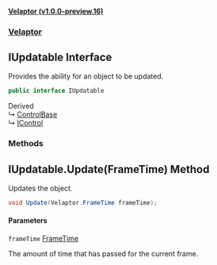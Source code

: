 #### [Velaptor (v1.0.0-preview.16)](./namespaces.md 'Velaptor Namespaces')
### [Velaptor](./Velaptor.md 'Velaptor')

## IUpdatable Interface

Provides the ability for an object to be updated.

```csharp
public interface IUpdatable
```

Derived  
&#8627; [ControlBase](./Velaptor.UI.ControlBase.md 'Velaptor.UI.ControlBase')  
&#8627; [IControl](./Velaptor.UI.IControl.md 'Velaptor.UI.IControl')
### Methods

<a name='Velaptor.IUpdatable.Update(Velaptor.FrameTime)'></a>

## IUpdatable.Update(FrameTime) Method

Updates the object.

```csharp
void Update(Velaptor.FrameTime frameTime);
```
#### Parameters

<a name='Velaptor.IUpdatable.Update(Velaptor.FrameTime).frameTime'></a>

`frameTime` [FrameTime](./Velaptor.FrameTime.md 'Velaptor.FrameTime')

The amount of time that has passed for the current frame.